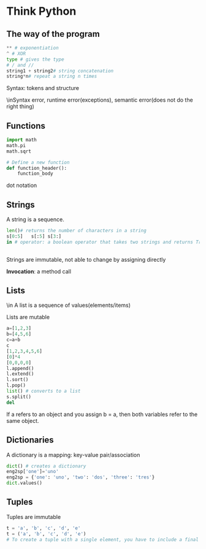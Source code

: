# Think Python

## The way of the program

```python
** # exponentiation
^ # XOR
type # gives the type    
# / and //    
string1 + string2# string concatenation
string*n# repeat a string n times    
```

Syntax: tokens and structure

\inSyntax error, runtime error(exceptions), semantic error(does not do the right thing)

## Functions

```python
import math
math.pi
math.sqrt

# Define a new function
def function_header():
    function_body
```

dot notation

## Strings

A string is a sequence. 

```python
len()# returns the number of characters in a string
s[0:5]   s[:5] s[3:]
in # operator: a boolean operator that takes two strings and returns True if appears as a substring in second
    
```

Strings are immutable, not able to change by assigning directly

__Invocation__: a method call

## Lists

\in A list is a sequence of values(elements/items)

Lists are mutable

```python
a=[1,2,3]
b=[4,5,6]
c=a+b
c
[1,2,3,4,5,6]
[0]*4
[0,0,0,0]
l.append()
l.extend()
l.sort()
l.pop()
list() # converts to a list
s.split() 
del
```

If a refers to an object and you assign b = a, then both variables refer to the same object.

## Dictionaries

A dictionary is a mapping: key-value pair/association

```python
dict() # creates a dictionary
eng2sp['one']='uno'
eng2sp = {'one': 'uno', 'two': 'dos', 'three': 'tres'}
dict.values()
```

## Tuples

Tuples are immutable

```python
t = 'a', 'b', 'c', 'd', 'e'
t = ('a', 'b', 'c', 'd', 'e')
# To create a tuple with a single element, you have to include a final comma
```

